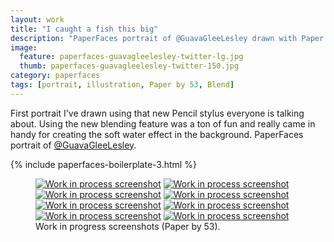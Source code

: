 ```yaml
---
layout: work
title: "I caught a fish this big"
description: "PaperFaces portrait of @GuavaGleeLesley drawn with Paper by 53 on an iPad."
image: 
  feature: paperfaces-guavagleelesley-twitter-lg.jpg
  thumb: paperfaces-guavagleelesley-twitter-150.jpg
category: paperfaces
tags: [portrait, illustration, Paper by 53, Blend]
---
```


First portrait I've drawn using that new Pencil stylus everyone is talking about. Using the new blending feature was a ton of fun and really came in handy for creating the soft water effect in the background. PaperFaces portrait of <a href="http://twitter.com/GuavaGleeLesley">@GuavaGleeLesley</a>.

{% include paperfaces-boilerplate-3.html %}

<figure class="half">
	<a href="{{ site.url }}/images/paperfaces-guavagleelesley-process-1-lg.jpg"><img src="{{ site.url }}/images/paperfaces-guavagleelesley-process-1-600.jpg" alt="Work in process screenshot"></a>
	<a href="{{ site.url }}/images/paperfaces-guavagleelesley-process-2-lg.jpg"><img src="{{ site.url }}/images/paperfaces-guavagleelesley-process-2-600.jpg" alt="Work in process screenshot"></a>
	<a href="{{ site.url }}/images/paperfaces-guavagleelesley-process-3-lg.jpg"><img src="{{ site.url }}/images/paperfaces-guavagleelesley-process-3-600.jpg" alt="Work in process screenshot"></a>
	<a href="{{ site.url }}/images/paperfaces-guavagleelesley-process-4-lg.jpg"><img src="{{ site.url }}/images/paperfaces-guavagleelesley-process-4-600.jpg" alt="Work in process screenshot"></a>
	<a href="{{ site.url }}/images/paperfaces-guavagleelesley-process-5-lg.jpg"><img src="{{ site.url }}/images/paperfaces-guavagleelesley-process-5-600.jpg" alt="Work in process screenshot"></a>
	<a href="{{ site.url }}/images/paperfaces-guavagleelesley-process-6-lg.jpg"><img src="{{ site.url }}/images/paperfaces-guavagleelesley-process-6-600.jpg" alt="Work in process screenshot"></a>
	<a href="{{ site.url }}/images/paperfaces-guavagleelesley-process-7-lg.jpg"><img src="{{ site.url }}/images/paperfaces-guavagleelesley-process-7-600.jpg" alt="Work in process screenshot"></a>
	<a href="{{ site.url }}/images/paperfaces-guavagleelesley-process-8-lg.jpg"><img src="{{ site.url }}/images/paperfaces-guavagleelesley-process-8-600.jpg" alt="Work in process screenshot"></a>
	<figcaption>Work in progress screenshots (Paper by 53).</figcaption>
</figure>